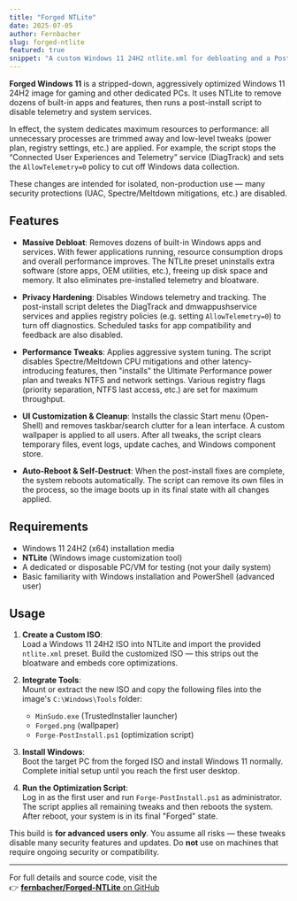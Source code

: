 ```yaml
---
title: "Forged NTLite"
date: 2025-07-05
author: Fernbacher
slug: forged-ntlite
featured: true
snippet: "A custom Windows 11 24H2 ntlite.xml for debloating and a Post-Installation script optimized for gaming performance, with bloatware removed and privacy/performance tweaks applied."
---
```


**Forged Windows 11** is a stripped-down, aggressively optimized Windows 11 24H2 image for gaming and other dedicated PCs. It uses NTLite to remove dozens of built-in apps and features, then runs a post-install script to disable telemetry and system services.

In effect, the system dedicates maximum resources to performance: all unnecessary processes are trimmed away and low-level tweaks (power plan, registry settings, etc.) are applied. For example, the script stops the “Connected User Experiences and Telemetry” service (DiagTrack) and sets the `AllowTelemetry=0` policy to cut off Windows data collection.

These changes are intended for isolated, non-production use — many security protections (UAC, Spectre/Meltdown mitigations, etc.) are disabled.

## Features

- **Massive Debloat**: Removes dozens of built-in Windows apps and services. With fewer applications running, resource consumption drops and overall performance improves. The NTLite preset uninstalls extra software (store apps, OEM utilities, etc.), freeing up disk space and memory. It also eliminates pre-installed telemetry and bloatware.

- **Privacy Hardening**: Disables Windows telemetry and tracking. The post-install script deletes the DiagTrack and dmwappushservice services and applies registry policies (e.g. setting `AllowTelemetry=0`) to turn off diagnostics. Scheduled tasks for app compatibility and feedback are also disabled.

- **Performance Tweaks**: Applies aggressive system tuning. The script disables Spectre/Meltdown CPU mitigations and other latency-introducing features, then "installs" the Ultimate Performance power plan and tweaks NTFS and network settings. Various registry flags (priority separation, NTFS last access, etc.) are set for maximum throughput.

- **UI Customization & Cleanup**: Installs the classic Start menu (Open-Shell) and removes taskbar/search clutter for a lean interface. A custom wallpaper is applied to all users. After all tweaks, the script clears temporary files, event logs, update caches, and Windows component store.

- **Auto-Reboot & Self-Destruct**: When the post-install fixes are complete, the system reboots automatically. The script can remove its own files in the process, so the image boots up in its final state with all changes applied.

## Requirements

- Windows 11 24H2 (x64) installation media  
- **NTLite** (Windows image customization tool)  
- A dedicated or disposable PC/VM for testing (not your daily system)  
- Basic familiarity with Windows installation and PowerShell (advanced user)

## Usage

1. **Create a Custom ISO**:  
   Load a Windows 11 24H2 ISO into NTLite and import the provided `ntlite.xml` preset. Build the customized ISO — this strips out the bloatware and embeds core optimizations.

2. **Integrate Tools**:  
   Mount or extract the new ISO and copy the following files into the image's `C:\Windows\Tools` folder:
   - `MinSudo.exe` (TrustedInstaller launcher)
   - `Forged.png` (wallpaper)
   - `Forge-PostInstall.ps1` (optimization script)

3. **Install Windows**:  
   Boot the target PC from the forged ISO and install Windows 11 normally. Complete initial setup until you reach the first user desktop.

4. **Run the Optimization Script**:  
   Log in as the first user and run `Forge-PostInstall.ps1` as administrator. The script applies all remaining tweaks and then reboots the system. After reboot, your system is in its final "Forged" state.

 This build is **for advanced users only**. You assume all risks — these tweaks disable many security features and updates. Do **not** use on machines that require ongoing security or compatibility.

---

For full details and source code, visit the  
👉 [**fernbacher/Forged-NTLite** on GitHub](https://github.com/fernbacher/Forged-NTLite)
